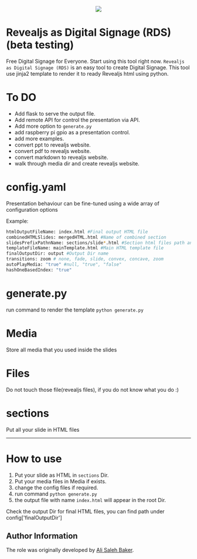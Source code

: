 <div align="center">
  <img src="https://github.com/alivx/Ego-View-Digital-Signage/blob/master/Media/header.png">
</div>

Revealjs as Digital Signage (RDS) (beta testing)
=========

Free Digital Signage for Everyone. Start using this tool right now. `Revealjs as Digital Signage (RDS)` is an easy tool to create Digital Signage.
This tool use jinja2 template to render it to ready Revealjs html using python.


# To DO
* Add flask to serve the output file.
* Add remote API for control the presentation via API.
* Add more option to `generate.py`
* add raspberry pi gpio as a presentation control.
* add more examples.
* convert ppt to revealjs website.
* convert pdf to revealjs website.
* convert markdown to revealjs website.
* walk through media dir and create revealjs website.

# config.yaml
Presentation behaviour can be fine-tuned using a wide array of configuration options

Example:
```Bash
htmlOutputFileName: index.html #Final output HTML file
combinedHTMLSlides: mergedHTML.html #Name of combined section
slidesPrefixPathnName: sections/slide*.html #Section html files path and prefix
templateFileName: mainTemplate.html #Main HTML template file
finalOutputDir: output #Output Dir name
transitions: zoom # none, fade, slide, convex, concave, zoom
autoPlayMedia: "true" #null, "true", "false"
hashOneBasedIndex: "true"
```

# generate.py
run command to render the template `python generate.py`

# Media
Store all media that you used inside the slides

# Files
Do not touch those file(revealjs files), if you do not know what you do :)

# sections
Put all your slide in HTML files

---

# How to use
1. Put your slide as HTML in `sections` Dir.
2. Put your media files in Media if exists.
3. change the config files if required.
4. run command `python generate.py`
5. the output file with name `index.html` will appear in the root Dir.

Check the output Dir for final HTML files, you can find path under config['finalOutputDir']



Author Information
------------------

The role was originally developed by [Ali Saleh Baker](https://www.linkedin.com/in/alivx/).